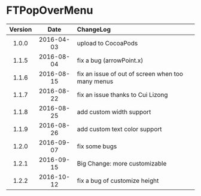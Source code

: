# FTPopOverMenu


| Version | Date | ChangeLog |
|:--------:|:--------:|:--------|
|1.0.0|2016-04-03|upload to CocoaPods|
|1.1.5|2016-08-04|fix a bug (arrowPoint.x)|
|1.1.6|2016-08-15|fix an issue of out of screen when too many menus|
|1.1.7|2016-08-22|fix an issue thanks to Cui Lizong|
|1.1.8|2016-08-25|add custom width support|
|1.1.9|2016-08-26|add custom text color support|
|1.2.0|2016-09-07|fix some bugs|
|1.2.1|2016-09-15|Big Change: more customizable|
|1.2.2|2016-10-12|fix a bug of customize height|



